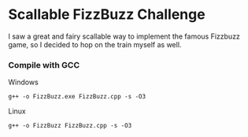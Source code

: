 # Scallable FizzBuzz Challenge

I saw a great and fairy scallable way to implement the famous Fizzbuzz game, so I decided to hop on the train myself as well.

### Compile with GCC

Windows
```
g++ -o FizzBuzz.exe FizzBuzz.cpp -s -O3
```

Linux
```
g++ -o FizzBuzz FizzBuzz.cpp -s -O3
```
